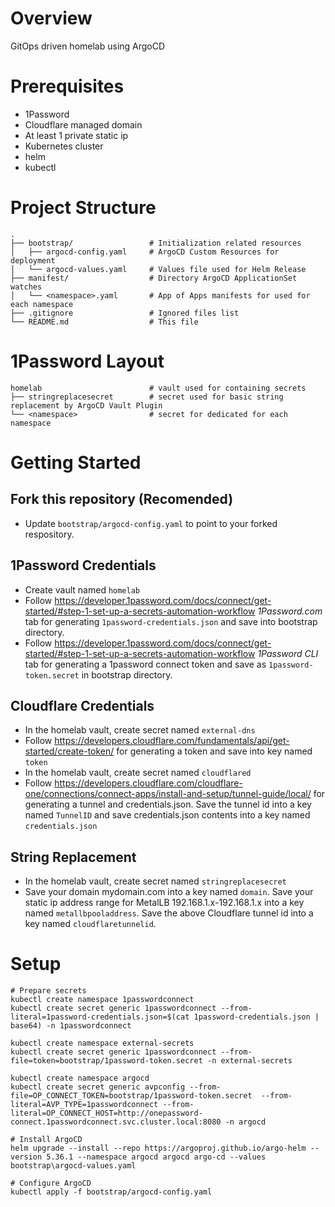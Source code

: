 # Overview
GitOps driven homelab using ArgoCD

# Prerequisites
* 1Password
* Cloudflare managed domain
* At least 1 private static ip
* Kubernetes cluster
* helm
* kubectl

# Project Structure
```
.
├── bootstrap/                 # Initialization related resources
│   ├── argocd-config.yaml     # ArgoCD Custom Resources for deployment
│   └── argocd-values.yaml     # Values file used for Helm Release
├── manifest/                  # Directory ArgoCD ApplicationSet watches
│   └── <namespace>.yaml       # App of Apps manifests for used for each namespace
├── .gitignore                 # Ignored files list
└── README.md                  # This file
```
# 1Password Layout
```
homelab                        # vault used for containing secrets
├── stringreplacesecret        # secret used for basic string replacement by ArgoCD Vault Plugin
└── <namespace>                # secret for dedicated for each namespace
```

# Getting Started
## Fork this repository (Recomended)
* Update `bootstrap/argocd-config.yaml` to point to your forked respository.
## 1Password Credentials
* Create vault named `homelab`
* Follow https://developer.1password.com/docs/connect/get-started/#step-1-set-up-a-secrets-automation-workflow *1Password.com* tab for generating `1password-credentials.json` and save into bootstrap directory.
* Follow https://developer.1password.com/docs/connect/get-started/#step-1-set-up-a-secrets-automation-workflow *1Password CLI* tab for generating a 1password connect token and save as `1password-token.secret` in bootstrap directory.
## Cloudflare Credentials
* In the homelab vault, create secret named `external-dns`
* Follow https://developers.cloudflare.com/fundamentals/api/get-started/create-token/ for generating a token and save into key named `token`
* In the homelab vault, create secret named `cloudflared`
* Follow https://developers.cloudflare.com/cloudflare-one/connections/connect-apps/install-and-setup/tunnel-guide/local/ for generating a tunnel and credentials.json.  Save the tunnel id into a key named `TunnelID` and save credentials.json contents into a key named `credentials.json`
## String Replacement
* In the homelab vault, create secret named `stringreplacesecret`
* Save your domain mydomain.com into a key named `domain`. Save your static ip address range for MetalLB 192.168.1.x-192.168.1.x into a key named `metallbpooladdress`.  Save the above Cloudflare tunnel id into a key named `cloudflaretunnelid`.

# Setup
```
# Prepare secrets
kubectl create namespace 1passwordconnect
kubectl create secret generic 1passwordconnect --from-literal=1password-credentials.json=$(cat 1password-credentials.json | base64) -n 1passwordconnect

kubectl create namespace external-secrets
kubectl create secret generic 1passwordconnect --from-file=token=bootstrap/1password-token.secret -n external-secrets

kubectl create namespace argocd
kubectl create secret generic avpconfig --from-file=OP_CONNECT_TOKEN=bootstrap/1password-token.secret  --from-literal=AVP_TYPE=1passwordconnect --from-literal=OP_CONNECT_HOST=http://onepassword-connect.1passwordconnect.svc.cluster.local:8080 -n argocd

# Install ArgoCD
helm upgrade --install --repo https://argoproj.github.io/argo-helm --version 5.36.1 --namespace argocd argocd argo-cd --values bootstrap\argocd-values.yaml

# Configure ArgoCD
kubectl apply -f bootstrap/argocd-config.yaml
```
